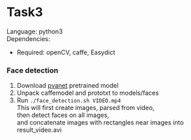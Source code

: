 # Task3
Language: python3 \
Dependencies:
* Required: openCV, caffe, Easydict

### Face detection
1. Download [pvanet](https://drive.google.com/open?id=0Bwbjnpfi3crQcXpkdFVSdS12VE0) pretrained model
2. Unpack caffemodel and prototxt to models/faces
3. Run ```./face_detection.sh VIDEO.mp4``` \
   This will first create images, parsed from video, \
   then detect faces on all images, \
   and concatenate images with rectangles near images into result_video.avi
